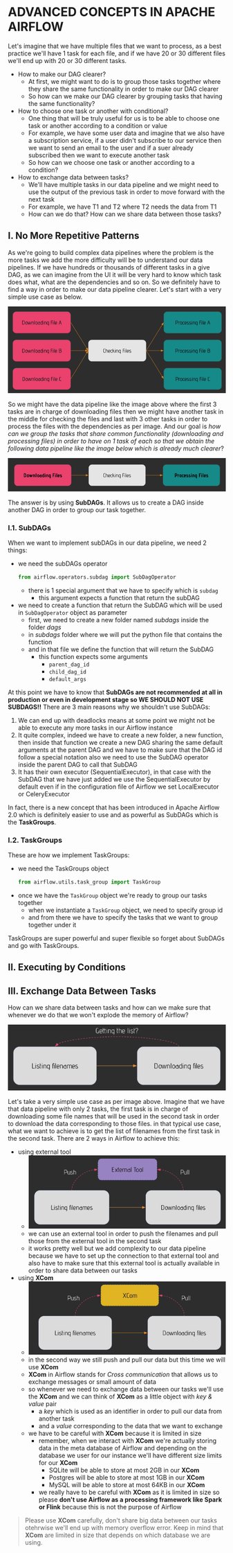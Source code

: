 # ADVANCED CONCEPTS IN APACHE AIRFLOW

Let's imagine that we have multiple files that we want to process, as a best practice we'll have 1 task for each file, and if we have 20 or 30 different files we'll end up with 20 or 30 different tasks.

- How to make our DAG clearer?
    - At first, we might want to do is to group those tasks together where they share the same functionality in order to make our DAG clearer
    - So how can we make our DAG clearer by grouping tasks that having the same functionality?
- How to choose one task or another with conditional?
    - One thing that will be truly useful for us is to be able to choose one task or another according to a condition or value
    - For example, we have some user data and imagine that we also have a subscription service, if a user didn't subscribe to our service then we want to send an email to the user and if a suer already subscribed then we want to execute another task
    - So how can we choose one task or another according to a condition?
- How to exchange data between tasks?
    - We'll have multiple tasks in our data pipeline and we might need to use the output of the previous task in order to move forward with the next task
    - For example, we have T1 and T2 where T2 needs the data from T1
    - How can we do that? How can we share data between those tasks?



## I. No More Repetitive Patterns

As we're going to build complex data pipelines where the problem is the more tasks we add the more difficulty will be to understand our data pipelines. If we have hundreds or thousands of different tasks in a give DAG, as we can imagine from the UI it will be very hard to know which task does what, what are the dependencies and so on. So we definitely have to find a way in order to make our data pipeline clearer. Let's start with a very simple use case as below.

![Alt text](/files/images/img6.png?raw=true "repeat")

So we might have the data pipeline like the image above where the first 3 tasks are in charge of downloading files then we might have another task in the middle for checking the files and last with 3 other tasks in order to process the files with the dependencies as per image. And our goal is *how can we group the tasks that share common functionality (downloading and processing files) in order to have on 1 task of each so that we obtain the following data pipeline like the image below which is already much clearer*?

![Alt text](/files/images/img7.png?raw=true "nonrepeat")

The answer is by using **SubDAGs**. It allows us to create a DAG inside another DAG in order to group our task together.


### I.1. SubDAGs

When we want to implement subDAGs in our data pipeline, we need 2 things:

- we need the subDAGs operator
    ```python
    from airflow.operators.subdag import SubDagOperator
    ```
    - there is 1 special argument that we have to specify which is `subdag`
        - this argument expects a function that return the subDAG
- we need to create a function that return the SubDAG which will be used in `SubDagOperator` object as parameter
    - first, we need to create a new folder named *subdags* inside the folder *dags*
    - in *subdags* folder where we will put the python file that contains the function
    - and in that file we define the function that will return the SubDAG
        - this function expects some arguments
            - `parent_dag_id`
            - `child_dag_id`
            - `default_args`

At this point we have to know that **SubDAGs are not recommended at all in production or even in development stage so WE SHOULD NOT USE SUBDAGS!!**
There are 3 main reasons why we shouldn't use SubDAGs:

1. We can end up with deadlocks means at some point we might not be able to execute any more tasks in our Airflow instance
2. It quite complex, indeed we have to create a new folder, a new function, then inside that function we create a new DAG sharing the same default arguments at the parent DAG and we have to make sure that the DAG id follow a special notation also we need to use the SubDAG operator inside the parent DAG to call that SubDAG
3. It has their own executor (SequentialExecutor), in that case with the SubDAG that we have just added we use the SequentialExecutor by default even if in the configuration file of Airflow we set LocalExecutor or CeleryExecutor

In fact, there is a new concept that has been introduced in Apache Airflow 2.0 which is definitely easier to use and as powerful as SubDAGs which is the **TaskGroups**.


### I.2. TaskGroups

These are how we implement TaskGroups:

- we need the TaskGroups object
    ```python
    from airflow.utils.task_group import TaskGroup
    ```
- once we have the `TaskGroup` object we're ready to group our tasks together
    - when we instantiate a `TaskGroup` object, we need to specify group id
    - and from there we have to specify the tasks that we want to group together under it

TaskGroups are super powerful and super flexible so forget about SubDAGs and go with TaskGroups.



## II. Executing by Conditions



## III. Exchange Data Between Tasks

How can we share data between tasks and how can we make sure that whenever we do that we won't explode the memory of Airflow?

![Alt text](/files/images/img8.png?raw=true "exchange")

Let's take a very simple use case as per image above. Imagine that we have that data pipeline with only 2 tasks, the first task is in charge of downloading some file names that will be used in the second task in order to download the data corresponding to those files. in that typical use case, what we want to achieve is to get the list of filenames from the first task in the second task. There are 2 ways in Airflow to achieve this:

- using external tool
    - ![Alt text](/files/images/img9.png?raw=true "external tool")
    - we can use an external tool in order to push the filenames and pull those from the external tool in the second task
    - it works pretty well but we add complexity to our data pipeline because we have to set up the connection to that external tool and also have to make sure that this external tool is actually available in order to share data between our tasks
- using **XCom**
    - ![Alt text](/files/images/img10.png?raw=true "xcom")
    - in the second way we still push and pull our data but this time we will use **XCom**
    - **XCom** in Airflow stands for *Cross communication* that allows us to exchange messages or small amount of data
    - so whenever we need to exchange data between our tasks we'll use the **XCom** and we can think of **XCom** as a little object with *key & value* pair
        - a *key* which is used as an identifier in order to pull our data from another task
        - and a *value* corresponding to the data that we want to exchange
    - we have to be careful with **XCom** because it is limited in size
        - remember, when we interact with **XCom** we're actually storing data in the meta database of Airflow and depending on the database we user for our instance we'll have different size limits for our **XCom**
            - SQLite will be able to store at most 2GB in our **XCom**
            - Postgres will be able to store at most 1GB in our **XCom**
            - MySQL will be able to store at most 64KB in our **XCom**
        - we really have to be careful with **XCom** as it is limited in size so please **don't use Airflow as a processing framework like Spark or Flink** because this is not the purpose of Airflow

> Please use **XCom** carefully, don't share big data between our tasks otehrwise we'll end up with memory overflow error. Keep in mind that **XCom** are limited in size that depends on which database we are using.